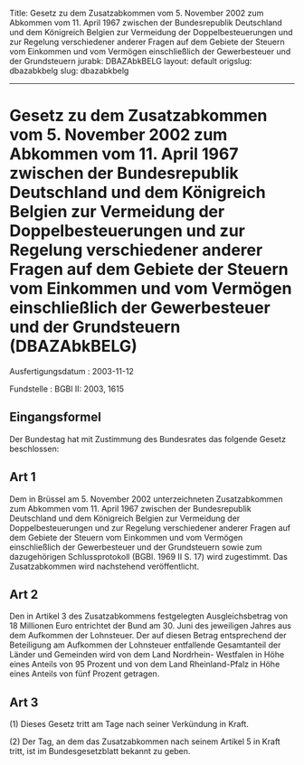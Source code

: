 Title: Gesetz zu dem Zusatzabkommen vom 5. November 2002 zum Abkommen vom 11. April
  1967 zwischen der Bundesrepublik Deutschland und dem Königreich Belgien zur Vermeidung
  der Doppelbesteuerungen und zur Regelung verschiedener anderer Fragen auf dem Gebiete
  der Steuern vom Einkommen und vom Vermögen einschließlich der Gewerbesteuer und
  der Grundsteuern
jurabk: DBAZAbkBELG
layout: default
origslug: dbazabkbelg
slug: dbazabkbelg

---

# Gesetz zu dem Zusatzabkommen vom 5. November 2002 zum Abkommen vom 11. April 1967 zwischen der Bundesrepublik Deutschland und dem Königreich Belgien zur Vermeidung der Doppelbesteuerungen und zur Regelung verschiedener anderer Fragen auf dem Gebiete der Steuern vom Einkommen und vom Vermögen einschließlich der Gewerbesteuer und der Grundsteuern (DBAZAbkBELG)

Ausfertigungsdatum
:   2003-11-12

Fundstelle
:   BGBl II: 2003, 1615



## Eingangsformel

Der Bundestag hat mit Zustimmung des Bundesrates das folgende Gesetz
beschlossen:


## Art 1

Dem in Brüssel am 5. November 2002 unterzeichneten Zusatzabkommen zum
Abkommen vom 11. April 1967 zwischen der Bundesrepublik Deutschland
und dem Königreich Belgien zur Vermeidung der Doppelbesteuerungen und
zur Regelung verschiedener anderer Fragen auf dem Gebiete der Steuern
vom Einkommen und vom Vermögen einschließlich der Gewerbesteuer und
der Grundsteuern sowie zum dazugehörigen Schlussprotokoll (BGBl. 1969
II S. 17) wird zugestimmt. Das Zusatzabkommen wird nachstehend
veröffentlicht.


## Art 2

Den in Artikel 3 des Zusatzabkommens festgelegten Ausgleichsbetrag von
18 Millionen Euro entrichtet der Bund am 30. Juni des jeweiligen
Jahres aus dem Aufkommen der Lohnsteuer. Der auf diesen Betrag
entsprechend der Beteiligung am Aufkommen der Lohnsteuer entfallende
Gesamtanteil der Länder und Gemeinden wird von dem Land Nordrhein-
Westfalen in Höhe eines Anteils von 95 Prozent und von dem Land
Rheinland-Pfalz in Höhe eines Anteils von fünf Prozent getragen.


## Art 3

(1) Dieses Gesetz tritt am Tage nach seiner Verkündung in Kraft.

(2) Der Tag, an dem das Zusatzabkommen nach seinem Artikel 5 in Kraft
tritt, ist im Bundesgesetzblatt bekannt zu geben.

